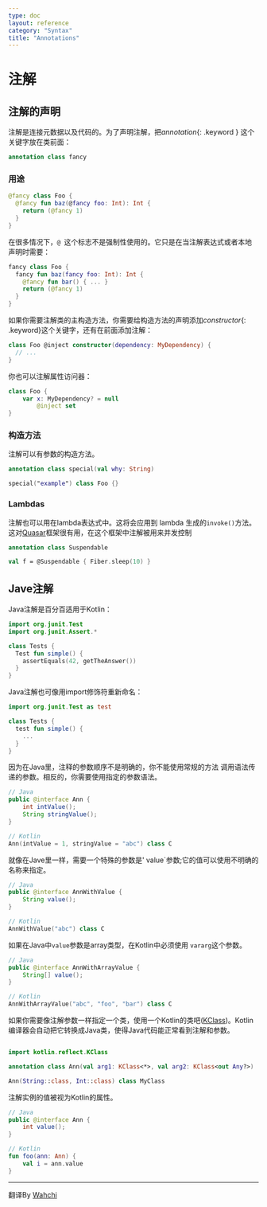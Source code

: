 ```yaml
---
type: doc
layout: reference
category: "Syntax"
title: "Annotations"
---
```


# 注解

## 注解的声明

注解是连接元数据以及代码的。为了声明注解，把*annotation*{: .keyword } 这个关键字放在类前面：

``` kotlin
annotation class fancy
```

### 用途

``` kotlin
@fancy class Foo {
  @fancy fun baz(@fancy foo: Int): Int {
    return (@fancy 1)
  }
}
```


在很多情况下，`@ `这个标志不是强制性使用的。它只是在当注解表达式或者本地声明时需要：

``` kotlin
fancy class Foo {
  fancy fun baz(fancy foo: Int): Int {
    @fancy fun bar() { ... }
    return (@fancy 1)
  }
}
```


如果你需要注解类的主构造方法，你需要给构造方法的声明添加*constructor*{: .keyword}这个关键字，还有在前面添加注解：

``` kotlin
class Foo @inject constructor(dependency: MyDependency) {
  // ...
}
```


你也可以注解属性访问器：

``` kotlin
class Foo {
    var x: MyDependency? = null
        @inject set
}
```

### 构造方法


注解可以有参数的构造方法。

``` kotlin
annotation class special(val why: String)

special("example") class Foo {}
```

### Lambdas


注解也可以用在lambda表达式中。这将会应用到 lambda 生成的`invoke()`方法。这对[Quasar](http://www.paralleluniverse.co/quasar/)框架很有用，在这个框架中注解被用来并发控制

``` kotlin
annotation class Suspendable

val f = @Suspendable { Fiber.sleep(10) }
```


## Jave注解


Java注解是百分百适用于Kotlin：

``` kotlin
import org.junit.Test
import org.junit.Assert.*

class Tests {
  Test fun simple() {
    assertEquals(42, getTheAnswer())
  }
}
```


Java注解也可像用import修饰符重新命名：

``` kotlin
import org.junit.Test as test

class Tests {
  test fun simple() {
    ...
  }
}
```


因为在Java里，注释的参数顺序不是明确的，你不能使用常规的方法
调用语法传递的参数。相反的，你需要使用指定的参数语法。

``` java
// Java
public @interface Ann {
    int intValue();
    String stringValue();
}
```

``` kotlin
// Kotlin
Ann(intValue = 1, stringValue = "abc") class C
```


就像在Jave里一样，需要一个特殊的参数是' value`参数;它的值可以使用不明确的名称来指定。

``` java
// Java
public @interface AnnWithValue {
    String value();
}
```

``` kotlin
// Kotlin
AnnWithValue("abc") class C
```


如果在Java中`value`参数是array类型，在Kotlin中必须使用 `vararg`这个参数。

``` java
// Java
public @interface AnnWithArrayValue {
    String[] value();
}
```

``` kotlin
// Kotlin
AnnWithArrayValue("abc", "foo", "bar") class C
```


如果你需要像注解参数一样指定一个类，使用一个Kotlin的类吧([KClass](/api/latest/jvm/stdlib/kotlin.reflect/-k-class/index.html))。Kotlin编译器会自动把它转换成Java类，使得Java代码能正常看到注解和参数。

``` kotlin

import kotlin.reflect.KClass

annotation class Ann(val arg1: KClass<*>, val arg2: KClass<out Any?>)

Ann(String::class, Int::class) class MyClass
```

注解实例的值被视为Kotlin的属性。

``` java
// Java
public @interface Ann {
    int value();
}
```

``` kotlin
// Kotlin
fun foo(ann: Ann) {
    val i = ann.value
}
```

---

翻译By [Wahchi](https://github.com/wahchi)

